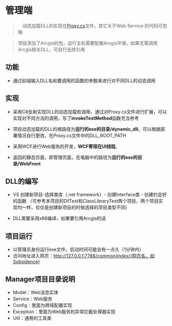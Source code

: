 # 管理端

>　动态加载DLL的实现在[Proxy.cs](https://github.com/ddddyyyy/c_sharp_dynamic_dll/blob/main/Manager/Proxy.cs)文件，其它关于Web Service 的代码可忽略

>  项目添加了Arcgis的包，运行主机需要配置Arcgis环境，如果无需调用Arcgis相关DLL，可自行去除引用

## 功能

- 通过前端输入DLL名和要调用的函数的参数来进行对不同DLL的动态调用

## 实现

- 采用C#反射实现DLL的动态加载和调用，通过对Proxy.cs文件进行扩展，可以实现对不同方法的调用，写了**invokeTestMethod**函数充当参考

- 项目动态加载的DLL的根路径为**运行的exe的目录/dynamic_dll**，可以根据部署情况自行更改，在Proxy.cs文件中的DLL_ROOT_PATH

- 采用WCF进行Web服务的开发，**WCF寄宿在UI线程**。

- 返回的静态页面，即管理页面，在电脑中的路径为**运行的exe的目录/WebFront**

## DLL的编写

- VS 创建新项目-选择类库（.net framework）- 创建Interface类 - 创建约定好的函数 （可参考本项目的DllTest和ClassLibraryTest两个项目，两个项目实现均一样，仅仅是创建新项目的时候选择的项目类型不同）

- DLL需要采用x86编译，如果要引用Arcgis的话

## 项目运行

- 以管理员身份运行exe文件，启动时间可能会有一点久（1分钟内）
- 访问地址进入网页：http://127.0.0.1:7788/common/index/{网页名，如Subsidence}

## Manager项目目录说明

- Model：Web消息实体
- Service：Web服务
- Config：里面为跨域配置实现
- Exception：里面为Web服务的异常拦截处理器实现
- Util：通用的工具类